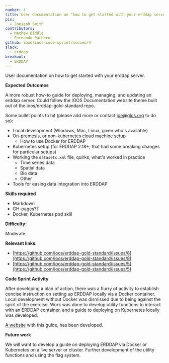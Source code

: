 ```yaml
---
number: 3
title: User documentation on "how to get started with your erddap server"
pis:
  - Joeseph Smith
contributors:
  - Mathew Biddle
  - Fernando Pacheco
github: ioos/ioos-code-sprint/issues/4
slack:
  - erddap
breakout:
  - ERDDAP
---
```


User documentation on how to get started with your erddap server.

**Expected Outcomes**

A more robust how-to guide for deploying, managing, and updating an erddap server. Could follow the IOOS Documentation website theme built out of the ioos/erddap-gold-standard repo.

Some bullet points to hit (please add more or contact joe@glos.org to do so):

- Local development (Windows, Mac, Linux, given who's available)
- On-premesis, or non-kubernetes cloud machine setup
  - How to use Docker for ERDDAP
- Kubernetes setup (for ERDDAP 2.18+; that had some breaking changes for particular setups)
- Working the `datasets.xml` file, quirks, what's worked in practice
  - Time series data
  - Spatial data
  - Bio data
  - Other
- Tools for easing data integration into ERDDAP

**Skills required**

* Markdown
* GH-pages??
* Docker, Kubernetes pod skill

**Difficulty:**

Moderate

**Relevant links:**

* [https://github.com/ioos/erddap-gold-standard/issues/8](https://github.com/ioos/erddap-gold-standard/issues/8)
* [https://github.com/ioos/erddap-gold-standard/issues/5](https://github.com/ioos/erddap-gold-standard/issues/5)

**Code Sprint Activity**

After developing a plan of action, there was a flurry of activity to establish concise instruction on setting up ERDDAP locally via a Docker container. Local development without Docker was dismissed due to being against the spirit of the exercise. Work was done to develop utility functions to interact with an ERDDAP container, and a guide to deploying on Kubernetes locally was developed.

[A website](https://ioos.github.io/erddap-gold-standard/index.html) with this guide, has been developed. 

**Future work**

We will want to develop a guide on deploying ERDDAP via Docker or Kubernetes on a live server or cluster. Further development of the utility functions and using the flag system.
